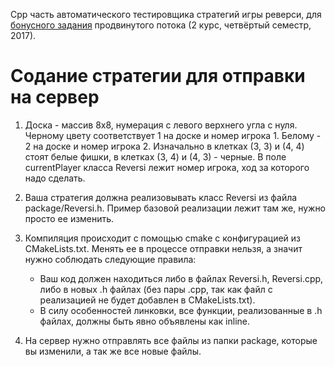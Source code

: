 Cpp часть автоматического тестировщика стратегий игры реверси,
для [бонусного задания](https://docs.google.com/document/d/1jqrUPjPN5uFB7aOBuW464JNkXq3mCxUuhhbh31tNN7I/edit)
продвинутого потока (2 курс, четвёртый семестр, 2017).

# Содание стратегии для отправки на сервер

1. Доска - массив 8x8, нумерация с левого верхнего угла с нуля. Черному цвету
соответствует 1 на доске и номер игрока 1. Белому - 2 на доске и
номер игрока 2. Изначально в клетках (3, 3) и (4, 4) стоят белые фишки,
в клетках (3, 4) и (4, 3) - черные. В поле currentPlayer класса Reversi
лежит номер игрока, ход за которого надо сделать.
2. Ваша стратегия должна реализовывать класс Reversi из файла
package/Reversi.h. Пример базовой реализации лежит там же, нужно просто
ее изменить.
3. Компиляция происходит с помощью cmake с конфигурацией из CMakeLists.txt.
Менять ее в процессе отправки нельзя, а значит нужно соблюдать следующие
правила:

   * Ваш код должен находиться либо в файлах Reversi.h, Reversi.cpp, либо
   в новых .h файлах (без пары .cpp, так как файл с реализацией не будет
   добавлен в CMakeLists.txt).
   * В силу особенностей линковки, все функции, реализованные в .h файлах,
    должны быть явно объявлены как inline.
4. На сервер нужно отправлять все файлы из папки package, которые вы изменили,
а так же все новые файлы.

